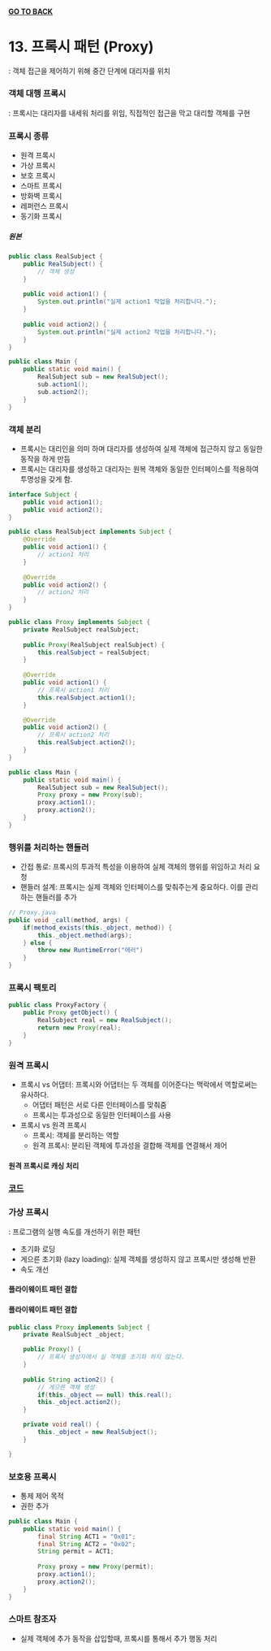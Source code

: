 #### [GO TO BACK](../README.md)

# 13. 프록시 패턴 (Proxy)
: 객체 접근을 제어하기 위해 중간 단계에 대리자를 위치 

### 객체 대행 프록시
: 프록시는 대리자를 내세워 처리를 위임, 직접적인 접근을 막고 대리할 객체를 구현
### 프록시 종류
- 원격 프록시
- 가상 프록시
- 보호 프록시
- 스마트 프록시
- 방화벽 프록시
- 레퍼런스 프록시
- 동기화 프록시

##### 원본
```java
public class RealSubject { 
    public RealSubject() {
        // 객체 생성
    }
    
    public void action1() {
        System.out.println("실제 action1 작업을 처리합니다.");
    }
    
    public void action2() {
        System.out.println("실제 action2 작업을 처리합니다.");
    }
}

public class Main {
    public static void main() {
        RealSubject sub = new RealSubject();
        sub.action1();
        sub.action2();
    }
}
```
### 객체 분리
- 프록시는 대리인을 의미 하며 대리자를 생성하여 실제 객체에 접근하지 않고 동일한 동작을 하게 만듬
- 프록시는 대리자를 생성하고 대리자는 원복 객체와 동일한 인터페이스를 적용하여 투명성을 갖게 함.
```java
interface Subject {
    public void action1();
	public void action2();
}

public class RealSubject implements Subject {
    @Override
    public void action1() {
        // action1 처리
    }
    
    @Override
    public void action2() {
        // action2 처리
    }
}

public class Proxy implements Subject {
    private RealSubject realSubject;
    
    public Proxy(RealSubject realSubject) {
        this.realSubject = realSubject;
    }
    
    @Override
    public void action1() {
        // 프록시 action1 처리
        this.realSubject.action1();
    }

    @Override
    public void action2() {
        // 프록시 action2 처리
        this.realSubject.action2();
    } 
}

public class Main {
	public static void main() {
		RealSubject sub = new RealSubject();
		Proxy proxy = new Proxy(sub);
		proxy.action1();
		proxy.action2();
	}
}
```
### 행위를 처리하는 핸들러
- 간접 통로: 프록시의 투과적 특성을 이용하여 실체 객체의 행위를 위임하고 처리 요청
- 핸들러 설계: 프록시는 실제 객체와 인터페이스를 맞춰주는게 중요하다. 이를 관리 하는 핸들러를 추가
```java
// Proxy.java
public void _call(method, args) {
    if(method_exists(this._object, method)) {
        this._object.method(args);
    } else {
        throw new RuntimeError("에러")
    }
}
```
### 프록시 팩토리
```java
public class ProxyFactory {
    public Proxy getObject() {
        RealSubject real = new RealSubject();
        return new Proxy(real);
    }
}
```

### 원격 프록시
- 프록시 vs 어댑터: 프록시와 어댑터는 두 객체를 이어준다는 맥락에서 역할로써는 유사하다. 
    - 어댑터 패턴은 서로 다른 인터페이스를 맞춰줌
    - 프록시는 투과성으로 동일한 인터페이스를 사용
- 프록시 vs 원격 프록시
    - 프록시: 객체를 분리하는 역할
    - 원격 프록시: 분리된 객체에 투과성을 결합해 객체를 연결해서 제어
    
#### 원격 프록시로 캐싱 처리
### [코드](./Proxy.java)

### 가상 프록시
: 프로그램의 실행 속도를 개선하기 위한 패턴
- 초기화 로딩
- 게으른 초기화 (lazy loading): 실제 객체를 생성하지 않고 프록시만 생성해 반환
- 속도 개선
#### 플라이웨이트 패턴 결합
#### 플라이웨이트 패턴 결합
```java
public class Proxy implements Subject {
    private RealSubject _object;

    public Proxy() {
        // 프록시 생성자에서 실 객체를 초기화 하지 않는다.
    }
    
    public String action2() {
        // 게으른 객체 생성
        if(this._object == null) this.real();
        this._object.action2();
    }

    private void real() {
        this._object = new RealSubject();
    }

}
```
### 보호용 프록시
- 통제 제어 목적
- 권한 추가
```java
public class Main {
    public static void main() {
        final String ACT1 = "0x01";
		final String ACT2 = "0x02";
		String permit = ACT1;
		
		Proxy proxy = new Proxy(permit);
		proxy.action1();
		proxy.action2();
    }
}
```
### 스마트 참조자
- 실제 객체에 추가 동작을 삽입할때, 프록시를 통해서 추가 행동 처리
